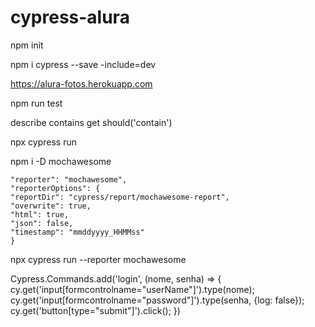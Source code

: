 # cypress-alura
npm init

npm i cypress --save -include=dev

https://alura-fotos.herokuapp.com

npm run test

describe
contains
get
should('contain')

npx cypress run

npm i -D mochawesome

    "reporter": "mochawesome",
    "reporterOptions": {
    "reportDir": "cypress/report/mochawesome-report",
    "overwrite": true,
    "html": true,
    "json": false,
    "timestamp": "mmddyyyy_HHMMss"
    }     

npx cypress run --reporter mochawesome

Cypress.Commands.add('login', (nome, senha) => {
    cy.get('input[formcontrolname="userName"]').type(nome);
    cy.get('input[formcontrolname="password"]').type(senha, {log: false});
    cy.get('button[type="submit"]').click();
})
